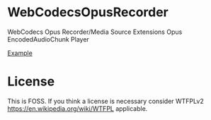 # WebCodecsOpusRecorder
WebCodecs Opus Recorder/Media Source Extensions Opus EncodedAudioChunk Player

[Example](https://guest271314.github.io/WebCodecsOpusRecorder/webcodecs-opus-recorder-mse-wav-player.html)

# License
This is FOSS. If you think a license is necessary consider WTFPLv2 https://en.wikipedia.org/wiki/WTFPL applicable.
